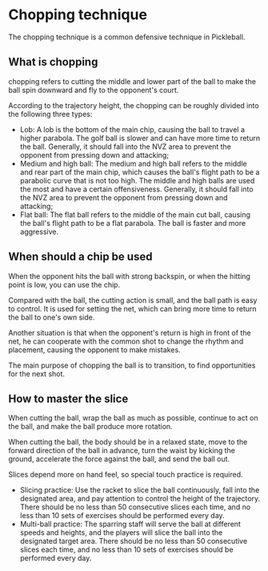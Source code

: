 # Chopping technique

The chopping technique is a common defensive technique in Pickleball.

## What is chopping

chopping refers to cutting the middle and lower part of the ball to make the ball spin downward and fly to the opponent's court.

According to the trajectory height, the chopping can be roughly divided into the following three types:

* Lob: A lob is the bottom of the main chip, causing the ball to travel a higher parabola. The golf ball is slower and can have more time to return the ball. Generally, it should fall into the NVZ area to prevent the opponent from pressing down and attacking;
* Medium and high ball: The medium and high ball refers to the middle and rear part of the main chip, which causes the ball's flight path to be a parabolic curve that is not too high. The middle and high balls are used the most and have a certain offensiveness. Generally, it should fall into the NVZ area to prevent the opponent from pressing down and attacking;
* Flat ball: The flat ball refers to the middle of the main cut ball, causing the ball's flight path to be a flat parabola. The ball is faster and more aggressive.

## When should a chip be used

When the opponent hits the ball with strong backspin, or when the hitting point is low, you can use the chip.

Compared with the ball, the cutting action is small, and the ball path is easy to control. It is used for setting the net, which can bring more time to return the ball to one's own side.

Another situation is that when the opponent's return is high in front of the net, he can cooperate with the common shot to change the rhythm and placement, causing the opponent to make mistakes.

The main purpose of chopping the ball is to transition, to find opportunities for the next shot.

## How to master the slice

When cutting the ball, wrap the ball as much as possible, continue to act on the ball, and make the ball produce more rotation.

When cutting the ball, the body should be in a relaxed state, move to the forward direction of the ball in advance, turn the waist by kicking the ground, accelerate the force against the ball, and send the ball out.

Slices depend more on hand feel, so special touch practice is required.

* Slicing practice: Use the racket to slice the ball continuously, fall into the designated area, and pay attention to control the height of the trajectory. There should be no less than 50 consecutive slices each time, and no less than 10 sets of exercises should be performed every day.
* Multi-ball practice: The sparring staff will serve the ball at different speeds and heights, and the players will slice the ball into the designated target area. There should be no less than 50 consecutive slices each time, and no less than 10 sets of exercises should be performed every day.